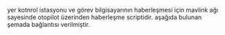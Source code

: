 yer kotnrol istasyonu ve görev bilgisayarının haberleşmesi için mavlink ağı sayesinde otopilot üzerinden haberleşme scriptidir.
aşağıda bulunan şemada bağlantısı verilmiştir.

